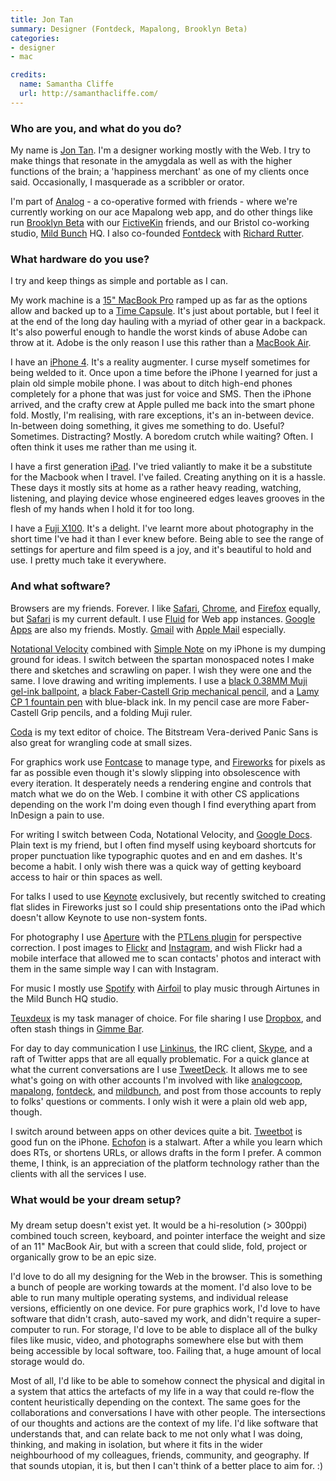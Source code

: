 ```yaml
---
title: Jon Tan
summary: Designer (Fontdeck, Mapalong, Brooklyn Beta)
categories:
- designer
- mac

credits:
  name: Samantha Cliffe
  url: http://samanthacliffe.com/
---
```


### Who are you, and what do you do?

My name is [Jon Tan](http://jontangerine.com/ "Jon's website."). I'm a designer working mostly with the Web. I try to make things that resonate in the amygdala as well as with the higher functions of the brain; a 'happiness merchant' as one of my clients once said. Occasionally, I masquerade as a scribbler or orator.

I'm part of [Analog](http://analog.coop/ "The Analog web co-op.") - a co-operative formed with friends - where we're currently working on our ace Mapalong web app, and do other things like run [Brooklyn Beta](http://brooklynbeta.org/ "A web conference in Brooklyn.") with our [FictiveKin](http://fictivekin.com/ "Fictive Kin's website.") friends, and our Bristol co-working studio, [Mild Bunch](http://mildbunch.org/ "A co-working studio in Bristol.") HQ. I also co-founded [Fontdeck][] with [Richard Rutter](http://clagnut.com/ "Richard's website.").

### What hardware do you use?

I try and keep things as simple and portable as I can.

My work machine is a [15" MacBook Pro][macbook-pro] ramped up as far as the options allow and backed up to a [Time Capsule][time-capsule]. It's just about portable, but I feel it at the end of the long day hauling with a myriad of other gear in a backpack. It's also powerful enough to handle the worst kinds of abuse Adobe can throw at it. Adobe is the only reason I use this rather than a [MacBook Air][macbook-air].

I have an [iPhone 4][iphone-4]. It's a reality augmenter. I curse myself sometimes for being welded to it. Once upon a time before the iPhone I yearned for just a plain old simple mobile phone. I was about to ditch high-end phones completely for a phone that was just for voice and SMS. Then the iPhone arrived, and the crafty crew at Apple pulled me back into the smart phone fold. Mostly, I'm realising, with rare exceptions, it's an in-between device. In-between doing something, it gives me something to do. Useful? Sometimes. Distracting? Mostly. A boredom crutch while waiting? Often. I often think it uses me rather than me using it.

I have a first generation [iPad][]. I've tried valiantly to make it be a substitute for the Macbook when I travel. I've failed. Creating anything on it is a hassle. These days it mostly sits at home as a rather heavy reading, watching, listening, and playing device whose engineered edges leaves grooves in the flesh of my hands when I hold it for too long.

I have a [Fuji X100][finepix-x100]. It's a delight. I've learnt more about photography in the short time I've had it than I ever knew before. Being able to see the range of settings for aperture and film speed is a joy, and it's beautiful to hold and use. I pretty much take it everywhere.

### And what software?

Browsers are my friends. Forever. I like [Safari][], [Chrome][], and [Firefox][] equally, but [Safari][] is my current default. I use [Fluid][] for Web app instances. [Google Apps][g-suite] are also my friends. Mostly. [Gmail][] with [Apple Mail][mail] especially.

[Notational Velocity][notational-velocity] combined with [Simple Note][simplenote-ios] on my iPhone is my dumping ground for ideas. I switch between the spartan monospaced notes I make there and sketches and scrawling on paper. I wish they were one and the same. I love drawing and writing implements. I use a [black 0.38MM Muji gel-ink ballpoint][gel-ink-0.38mm], a [black Faber-Castell Grip mechanical pencil][grip-0.7mm], and a [Lamy CP 1 fountain pen][cp-1] with blue-black ink. In my pencil case are more Faber-Castell Grip pencils, and a folding Muji ruler.

[Coda][] is my text editor of choice. The Bitstream Vera-derived Panic Sans is also great for wrangling code at small sizes.

For graphics work use [Fontcase][] to manage type, and [Fireworks][] for pixels as far as possible even though it's slowly slipping into obsolescence with every iteration. It desperately needs a rendering engine and controls that match what we do on the Web. I combine it with other CS applications depending on the work I'm doing even though I find everything apart from InDesign a pain to use.

For writing I switch between Coda, Notational Velocity, and [Google Docs][google-docs]. Plain text is my friend, but I often find myself using keyboard shortcuts for proper punctuation like typographic quotes and en and em dashes. It's become a habit. I only wish there was a quick way of getting keyboard access to hair or thin spaces as well.

For talks I used to use [Keynote][] exclusively, but recently switched to creating flat slides in Fireworks just so I could ship presentations onto the iPad which doesn't allow Keynote to use non-system fonts.

For photography I use [Aperture][] with the [PTLens plugin][ptlens] for perspective correction. I post images to [Flickr](http://www.flickr.com/photos/jontangerine/ "Jon's Flickr account.") and [Instagram](http://instagrid.me/jontan/ "Jon's Instagram account."), and wish Flickr had a mobile interface that allowed me to scan contacts' photos and interact with them in the same simple way I can with Instagram.

For music I mostly use [Spotify][] with [Airfoil][] to play music through Airtunes in the Mild Bunch HQ studio.

[Teuxdeux][] is my task manager of choice. For file sharing I use [Dropbox][], and often stash things in [Gimme Bar][gimme-bar].

For day to day communication I use [Linkinus][], the IRC client, [Skype][], and a raft of Twitter apps that are all equally problematic. For a quick glance at what the current conversations are I use [TweetDeck][]. It allows me to see what's going on with other accounts I'm involved with like [analogcoop](http://twitter.com/analogcoop "The @analogcoop Twitter account."), [mapalong](http://twitter.com/mapalong "The @mapalong Twitter account."), [fontdeck](http://twitter.com/fontdeck "The @fontdeck Twitter account."), and [mildbunch](http://twitter.com/mildbunch "The @mildbunch Twitter account."), and post from those accounts to reply to folks' questions or comments. I only wish it were a plain old web app, though.

I switch around between apps on other devices quite a bit. [Tweetbot][tweetbot-ios] is good fun on the iPhone. [Echofon][] is a stalwart. After a while you learn which does RTs, or shortens URLs, or allows drafts in the form I prefer. A common theme, I think, is an appreciation of the platform technology rather than the clients with all the services I use.

### What would be your dream setup?

###

My dream setup doesn't exist yet. It would be a hi-resolution (> 300ppi) combined touch screen, keyboard, and pointer interface the weight and size of an 11" MacBook Air, but with a screen that could slide, fold, project or organically grow to be an epic size.

I'd love to do all my designing for the Web in the browser. This is something a bunch of people are working towards at the moment. I'd also love to be able to run many multiple operating systems, and individual release versions, efficiently on one device. For pure graphics work, I'd love to have software that didn't crash, auto-saved my work, and didn't require a super-computer to run. For storage, I'd love to be able to displace all of the bulky files like music, video, and photographs somewhere else but with them being accessible by local software, too. Failing that, a huge amount of local storage would do.

Most of all, I'd like to be able to somehow connect the physical and digital in a system that attics the artefacts of my life in a way that could re-flow the content heuristically depending on the context. The same goes for the collaborations and conversations I have with other people. The intersections of our thoughts and actions are the context of my life. I'd like software that understands that, and can relate back to me not only what I was doing, thinking, and making in isolation, but where it fits in the wider neighbourhood of my colleagues, friends, community, and geography. If that sounds utopian, it is, but then I can't think of a better place to aim for. :)

[cp-1]: https://www.lamy.com/eng/b2c/cp_1/056 "A fountain pen."
[finepix-x100]: http://www.finepix-x100.com/ "A 12.3 megapixel digital camera."
[gel-ink-0.38mm]: http://www.muji.us/store/gel-ink-ballpoint-pen-0-38mm-black4548718727674.html "A ball-point pen."
[grip-0.7mm]: https://www.amazon.com/Faber-Castell-Grip-Black-0-7Mm-Pencil/dp/B000KJOJGC "A mechanical pencil."
[ipad]: https://www.apple.com/ipad/ "A tablet device."
[iphone-4]: https://en.wikipedia.org/wiki/IPhone_4 "A smartphone."
[macbook-air]: https://www.apple.com/macbook-air/ "A very thin laptop."
[macbook-pro]: https://www.apple.com/macbook-pro/ "A laptop."
[time-capsule]: https://www.apple.com/airport-time-capsule/ "A WiFi access point and backup system."
[airfoil]: https://www.rogueamoeba.com/airfoil/ "Send audio wherever you want it."
[aperture]: https://en.wikipedia.org/wiki/Aperture_(software) "Photo editing and management software for Mac OS X."
[chrome]: https://www.google.com/intl/en/chrome/browser/ "A WebKit-based browser, where each tab runs in its own thread."
[coda]: https://panic.com/coda/ "A single-window HTML/web tool for the Mac."
[dropbox]: https://www.dropbox.com/ "Online syncing and storage."
[echofon]: http://www.echofon.com/twitter/mac/ "A Twitter client for the Mac."
[firefox]: https://www.mozilla.org/en-US/firefox/new/ "A cross-platform open-source web browser."
[fireworks]: https://creative.adobe.com/products/fireworks "A graphics and work tool for the Mac."
[fluid]: https://fluidapp.com/ "A WebKit-based application for creating Site Specific Browsers."
[fontcase]: https://blog.sketchapp.com/post/65603011680/retiring-fontcase "A font management tool for the Mac."
[fontdeck]: http://fontdeck.com "A service for using fonts on the web."
[g-suite]: https://gsuite.google.com/ "A hosted solution for email, calendaring and more."
[gimme-bar]: https://gimmebar.com/ "A web service for storing collections of things from the web."
[gmail]: https://mail.google.com/mail/ "Web-based email."
[google-docs]: https://en.wikipedia.org/wiki/Google_Docs "A web-based office suite."
[keynote]: https://www.apple.com/keynote/ "Presentation software for the Mac."
[linkinus]: https://en.wikipedia.org/wiki/Linkinus "An IRC client for Mac OS X."
[mail]: https://en.wikipedia.org/wiki/Mail_(application) "The default Mac OS X mail client."
[notational-velocity]: http://notational.net/ "A clever note-taking app for the Mac."
[ptlens]: http://epaperpress.com/ptlens/ "Software/plugins for repairing lens distortion and perspectives in photos."
[safari]: https://www.apple.com/safari/ "A fast web browser."
[simplenote-ios]: https://itunes.apple.com/us/app/simplenote/id289429962 "A note app with cloud syncing."
[skype]: https://www.skype.com/en/ "Voice and video chat software."
[spotify]: https://www.spotify.com/us/ "A music streaming service."
[teuxdeux]: https://teuxdeux.com/ "A simple, classy to-do web application."
[tweetbot-ios]: https://tapbots.com/tweetbot/ "A Twitter client for iOS."
[tweetdeck]: https://about.twitter.com/products/tweetdeck "A multi-column Twitter client."
